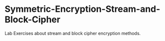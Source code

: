 # Symmetric-Encryption-Stream-and-Block-Cipher
Lab Exercises about stream and block cipher encryption methods.
